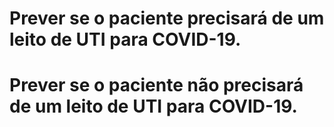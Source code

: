 # Prever se o paciente precisará de um leito de UTI para COVID-19.
# Prever se o paciente não precisará de um leito de UTI para COVID-19.
